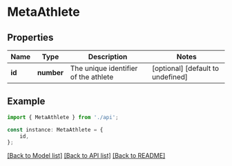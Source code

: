 # MetaAthlete


## Properties

Name | Type | Description | Notes
------------ | ------------- | ------------- | -------------
**id** | **number** | The unique identifier of the athlete | [optional] [default to undefined]

## Example

```typescript
import { MetaAthlete } from './api';

const instance: MetaAthlete = {
    id,
};
```

[[Back to Model list]](../README.md#documentation-for-models) [[Back to API list]](../README.md#documentation-for-api-endpoints) [[Back to README]](../README.md)
